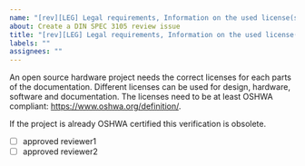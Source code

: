 ```yaml
---
name: "[rev][LEG] Legal requirements, Information on the used license(s) for design, hardware, software and documentation"
about: Create a DIN SPEC 3105 review issue
title: "[rev][LEG] Legal requirements, Information on the used license(s) for design, hardware, software and documentation"
labels: ""
assignees: ""
---
```


An open source hardware project needs the correct licenses for each parts of the documentation. Different licenses can be used for design, hardware, software and documentation. The licenses need to be at least OSHWA compliant: https://www.oshwa.org/definition/.

If the project is already OSHWA certified this verification is obsolete.

- [ ] approved reviewer1
- [ ] approved reviewer2
